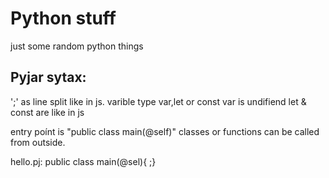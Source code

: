 # Python stuff
just some random python things
## Pyjar sytax:
';' as line split like in js.
varible type var,let or const
var is undifiend
let & const are like in js

entry poínt is "public class main(@self)"
classes or functions can be called from outside.

hello.pj:
public class main(@sel){
;}
